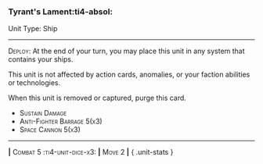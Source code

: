 ### **Tyrant's Lament**:ti4-absol:

Unit Type: Ship

---

<span style="font-variant:small-caps;">Deploy</span>: At the end of your turn, you may place this unit in any system that contains your ships.

This unit is not affected by action cards, anomalies, or your faction abilities or technologies.

When this unit is removed or captured, purge this card.

* <span style="font-variant:small-caps;">Sustain Damage</span> 
* <span style="font-variant:small-caps;">Anti-Fighter Barrage 5(x3)</span> 
* <span style="font-variant:small-caps;">Space Cannon 5(x3)</span> 


---

__|__ <span style="font-variant:small-caps;">Combat 5 :ti4-unit-dice-x3:</span> __|__ <span style="font-variant:small-caps;">Move 2</span> __|__
{ .unit-stats }

